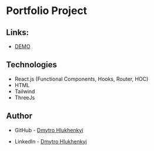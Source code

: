 # Portfolio Project


## Links:

- [DEMO](https://dimkamg21.github.io/react_phone-shop/)

## Technologies

- React.js (Functional Components, Hooks, Router, HOC)
- HTML
- Tailwind
- ThreeJs

## Author

- GitHub - [Dmytro Hlukhenkyi](https://github.com/dimkamg21)

- LinkedIn - [Dmytro Hlukhenkyi](https://www.linkedin.com/in/dmytro-hlukhenkyi/)
